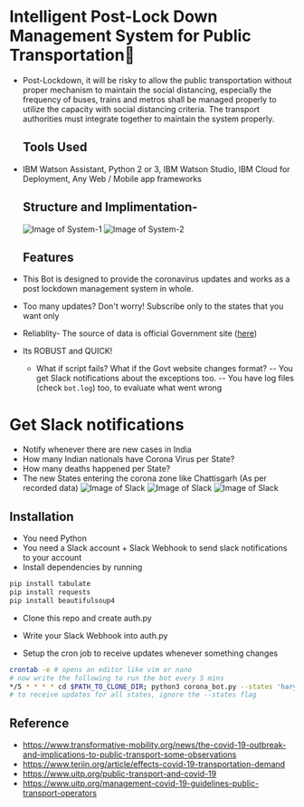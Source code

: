   # Intelligent Post-Lock Down Management System for Public Transportation🚌
- Post-Lockdown, it will be risky to allow the public transportation without proper mechanism to maintain the social distancing, especially the frequency of buses, trains and     metros shall be managed properly to utilize the capacity with social distancing criteria. The transport authorities must integrate together to maintain the system properly.

  ## Tools Used
- IBM Watson Assistant, Python 2 or 3, IBM Watson Studio, IBM Cloud for Deployment, Any Web / Mobile app frameworks
  ## Structure and Implimentation-
   ![Image of System-1](https://github.com/deathook007/Covid-19_ChainBreakers-CoronaBot/blob/master/images/Capture-2.PNG)
   ![Image of System-2](https://github.com/deathook007/Covid-19_ChainBreakers-CoronaBot/blob/master/images/Capture-1.PNG)

  ## Features
- This Bot is designed to provide the coronavirus updates and works as a post lockdown management system in whole.
- Too many updates? Don't worry! Subscribe only to the states that you want only
- Reliablity- The source of data is official Government site ([here](https://mohfw.gov.in/))
- Its ROBUST and QUICK!
  - What if script fails? What if the Govt website changes format?
  -- You get Slack notifications about the exceptions too.
  -- You have log files (check `bot.log`) too, to evaluate what went wrong
  
# Get Slack notifications
  -  Notify whenever there are new cases in India
  -  How many Indian nationals have Corona Virus per State?
  -  How many deaths happened per State?
  -  The new States entering the corona zone like Chattisgarh (As per recorded data)
    ![Image of Slack](https://github.com/deathook007/Covid-19_ChainBreakers-CoronaBot/blob/master/images/Capture-01.png)
    ![Image of Slack](https://github.com/deathook007/Covid-19_ChainBreakers-CoronaBot/blob/master/images/Capture-03.png)
    ![Image of Slack](https://github.com/deathook007/Covid-19_ChainBreakers-CoronaBot/blob/master/images/Capture-02.png)  
  
  ## Installation
- You need Python
- You need a Slack account + Slack Webhook to send slack notifications to your account
- Install dependencies by running
```bash
pip install tabulate
pip install requests
pip install beautifulsoup4
```
- Clone this repo and create auth.py
- Write your Slack Webhook into auth.py

- Setup the cron job to receive updates whenever something changes
```bash
crontab -e # opens an editor like vim or nano
# now write the following to run the bot every 5 mins
*/5 * * * * cd $PATH_TO_CLONE_DIR; python3 corona_bot.py --states 'haryana,maharashtra'
# to receive updates for all states, ignore the --states flag
```

## Reference
- https://www.transformative-mobility.org/news/the-covid-19-outbreak-and-implications-to-public-transport-some-observations
- https://www.teriin.org/article/effects-covid-19-transportation-demand
- https://www.uitp.org/public-transport-and-covid-19
- https://www.uitp.org/management-covid-19-guidelines-public-transport-operators

